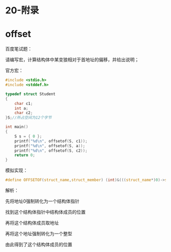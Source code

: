 # 20-附录


# offset

百度笔试题：

请编写宏，计算结构体中某变狼相对于首地址的偏移，并给出说明；

官方宏：
```C
#include <stdio.h>
#include <stddef.h>

typedef struct Student
{
	char c1;
	int a;
	char c2;
}S;//所占空间为12个字节

int main()
{
	S s = { 0 };
	printf("%d\n", offsetof(S, c1));
	printf("%d\n", offsetof(S, a));
	printf("%d\n", offsetof(S, c2));
	return 0;
}

```
模拟实现：

```C
#define OFFSETOF(struct_name,struct_member) (int)&(((struct_name*)0)->struct_member)
```

解析：

先将地址0强制转化为一个结构体指针

找到这个结构体指针中结构体成员的位置

再将这个结构体成员取地址

再将这个地址强制转化为一个整型

由此得到了这个结构体成员的位置























